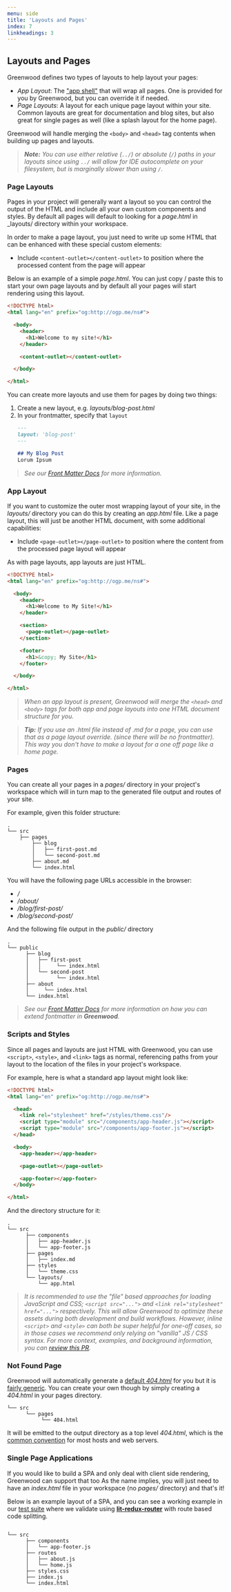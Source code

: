 ```yaml
---
menu: side
title: 'Layouts and Pages'
index: 7
linkheadings: 3
---
```


## Layouts and Pages

Greenwood defines two types of layouts to help layout your pages:

- _App Layout_: The ["app shell"](https://developers.google.com/web/fundamentals/architecture/app-shell) that will wrap all pages.  One is provided for you by Greenwood, but you can override it if needed.
- _Page Layouts_:  A layout for each unique page layout within your site.  Common layouts are great for documentation and blog sites, but also great for single pages as well (like a splash layout for the home page).

Greenwood will handle merging the `<body>` and  `<head>` tag contents when building up pages and layouts.

> _**Note:** You can use either relative (`../`) or absolute (`/`) paths in your layouts since using `../` will allow for IDE autocomplete on your filesystem, but is marginally slower than using `/`._

### Page Layouts
Pages in your project will generally want a layout so you can control the output of the HTML and include all your own custom components and styles.  By default all pages will default to looking for a _page.html_ in _layouts/ directory within your workspace.


In order to make a page layout, you just need to write up some HTML that can be enhanced with these special custom elements:
- Include `<content-outlet></content-outlet>` to position where the processed content from the page will appear


Below is an example of a simple _page.html_.  You can just copy / paste this to start your own page layouts and by default all your pages will start rendering using this layout.

```html
<!DOCTYPE html>
<html lang="en" prefix="og:http://ogp.me/ns#">

  <body>
    <header>
      <h1>Welcome to my site!</h1>
    </header>

    <content-outlet></content-outlet>

  </body>

</html>
```

You can create more layouts and use them for pages by doing two things:
1. Create a new layout, e.g. _layouts/blog-post.html_
1. In your frontmatter, specify that `layout`
    ```md
    ---
    layout: 'blog-post'
    ---

    ## My Blog Post
    Lorum Ipsum
    ```

> _See our [Front Matter Docs](/docs/front-matter#define-layout) for more information._

### App Layout

If you want to customize the outer most wrapping layout of your site, in the _layouts/_ directory you can do this by creating an _app.html_ file.  Like a page layout, this will just be another HTML document, with some additional capabilities:
- Include `<page-outlet></page-outlet>` to position where the content from the processed page layout will appear

As with page layouts, app layouts are just HTML.

```html
<!DOCTYPE html>
<html lang="en" prefix="og:http://ogp.me/ns#">

  <body>
    <header>
      <h1>Welcome to My Site!</h1>
    </header>

    <section>
      <page-outlet></page-outlet>
    </section>

    <footer>
      <h1>&copy; My Site</h1>
    </footer>

  </body>

</html>
```

> _When an app layout is present, Greenwood will merge the `<head>` and `<body>` tags for both app and page layouts into one HTML document structure for you._


> _**Tip:** If you use an _.html_ file instead of _.md_ for a page, you can use that as a page layout override.  (since there will be no frontmatter).  This way you don't have to make a layout for a one off page like a home page._

### Pages
You can create all your pages in a _pages/_ directory in your project's workspace which will in turn map to the generated file output and routes of your site.

For example, given this folder structure:
```shell
.
└── src
    ├── pages
        ├── blog
        │   ├── first-post.md
        │   └── second-post.md
        ├── about.md
        └── index.html
```

You will have the following page URLs accessible in the browser:
- _/_
- _/about/_
- _/blog/first-post/_
- _/blog/second-post/_

And the following file output in the _public/_ directory
```shell
.
└── public
      ├── blog
      │   ├── first-post
      │   │     └── index.html
      │   └── second-post
      │         └── index.html
      ├── about
      │     └── index.html
      └── index.html
```

> _See our [Front Matter Docs](/docs/front-matter#define-layout) for more information on how you can extend fontmatter in **Greenwood**._

### Scripts and Styles

Since all pages and layouts are just HTML with Greenwood, you can use `<script>`, `<style>`, and `<link>` tags as normal, referencing paths from your layout to the location of the files in your project's workspace.

For example, here is what a standard app layout might look like:
```html
<!DOCTYPE html>
<html lang="en" prefix="og:http://ogp.me/ns#">

  <head>
    <link rel="stylesheet" href="/styles/theme.css"/>
    <script type="module" src="/components/app-header.js"></script>
    <script type="module" src="/components/app-footer.js"></script>
  </head>

  <body>
    <app-header></app-header>

    <page-outlet></page-outlet>

    <app-footer></app-footer>
  </body>

</html>
```

And the directory structure for it:
```shell
.
└── src
      ├── components
      │   ├── app-header.js
      │   └── app-footer.js
      ├── pages
      │   ├── index.md
      ├── styles
      │   └── theme.css
      └── layouts/
          └── app.html
```

> _It is recommended to use the "file" based approaches for loading JavaScript and CSS; `<script src="...">` and `<link rel="stylesheet" href="...">` respectively.  This will allow Greenwood to optimize these assets during both development and build workflows.  However, inline `<script>` and `<style>` can both be super helpful for one-off cases, so in those cases we recommend only relying on "vanilla" JS / CSS syntax. For more context, examples, and background information, you can [review this PR](https://github.com/ProjectEvergreen/greenwood/pull/472)._

### Not Found Page

Greenwood will automatically generate a [default _404.html_](https://github.com/ProjectEvergreen/greenwood/blob/master/packages/cli/src/layouts/app.html) for you but it is [fairly generic](https://greenwoodjs.io/404.html).  You can create your own though by simply creating a _404.html_ in your pages directory.


```shell
└── src
      └── pages
           └── 404.html
```

It will be emitted to the output directory as a top level _404.html_, which is the [common convention](https://docs.netlify.com/routing/redirects/redirect-options/#custom-404-page-handling) for most hosts and web servers.

### Single Page Applications

If you would like to build a SPA and only deal with client side rendering, Greenwood can support that too  As the name implies, you will just need to have an _index.html_ file in your workspace (no _pages/_ directory) and that's it!

Below is an example layout of a SPA, and you can see a working example in our [test suite](https://github.com/ProjectEvergreen/greenwood/tree/master/packages/cli/test/cases/build.config.mode-spa) where we validate using [**lit-redux-router**](https://github.com/fernandopasik/lit-redux-router) with route based code splitting.

```shell

└── src
      ├── components
      │   └── app-footer.js
      ├── routes
      │   ├── about.js
      │   └── home.js
      ├── styles.css
      ├── index.js
      └── index.html
```